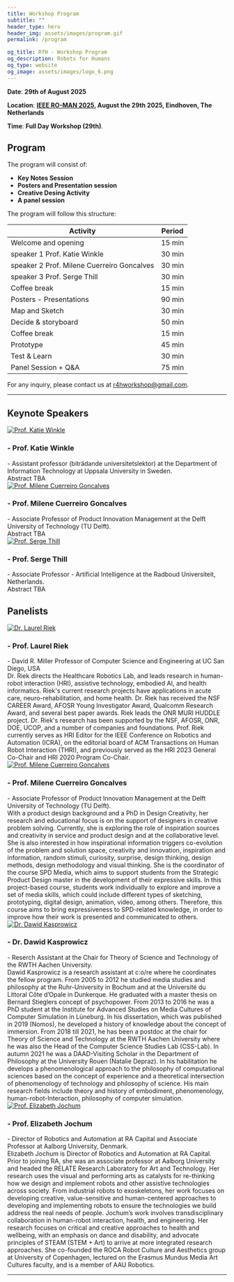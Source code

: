 ```yaml
---
title: Workshop Program
subtitle: ""
header_type: hero
header_img: assets/images/program.gif
permalink: /program

og_title: RfH - Workshop Program
og_description: Robots for Humans
og_type: website
og_image: assets/images/logo_6.png
---
```


**Date**: **29th of August 2025** 

**Location**:  **[IEEE RO-MAN 2025](https://www.ro-man2025.org/), August the 29th 2025, Eindhoven, The Netherlands**

**Time**: **Full Day Workshop (29th)**.

<!--**Attend Online**: [**Zoom link** (TDB)]()-->

## Program

The program will consist of: 
* **Key Notes Session**
* **Posters and Presentation session**
* **Creative Desing Activity** 
* **A panel session** 

The program will follow this structure: 

| **Activity**                                            | **Period**             |
|---------------------------------------------------------|------------------------|
| Welcome and opening                                     | 15 min                 |
| speaker 1 Prof. Katie Winkle                            | 30 min                 |
| speaker 2 Prof. Milene Cuerreiro Goncalves              | 30 min                 |
| speaker 3 Prof. Serge Thill                             | 30 min                 |
| Coffee break                                            | 15 min                 |
| Posters - Presentations                                 | 90 min                 |
| Map and Sketch                                          | 30 min                 |
| Decide & storyboard                                     | 50 min                 |
| Coffee break                                            | 15 min                 |
| Prototype                                               | 45 min                 |
| Test & Learn                                            | 30 min                 |
| Panel Session + Q&A                                     | 75 min                 |


For any inquiry, please contact us at [r4hworkshop@gmail.com](mailto:r4hworkshop@gmail.com).

---

## Keynote Speakers

<section class="light">
    <div class="container py-2">
        <article class="postcard light blue">
            <a class="postcard__img_link" href="#">
                <img class="postcard__img" src="assets/images/keynote_KW.jpeg" alt="Prof. Katie Winkle" />
            </a>
            <div class="postcard__text t-dark">
                <h1 class="postcard__title blue">- Prof. Katie Winkle</h1>
                <div class="postcard__subtitle small">
				- Assistant professor (biträdande universitetslektor) at the Department of Information Technology at Uppsala University in Sweden.
				</div>
                <div class="postcard__bar"></div>
                <div class="postcard__preview-txt"> Abstract TBA</div>
            </div>
        </article>
    </div>
</section>

<section class="light">
    <div class="container py-2">
        <article class="postcard light blue">
            <a class="postcard__img_link" href="#">
                <img class="postcard__img" src="assets/images/keynote_MG.png" alt="Prof. Milene Cuerreiro Goncalves" />
            </a>
            <div class="postcard__text t-dark">
                <h1 class="postcard__title blue">- Prof. Milene Cuerreiro Goncalves</h1>
                <div class="postcard__subtitle small">
				- Associate Professor of Product Innovation Management at the Delft University of Technology (TU Delft).
				</div>
                <div class="postcard__bar"></div>
                <div class="postcard__preview-txt"> Abstract TBA</div>
            </div>
        </article>
    </div>
</section>

<section class="light">
    <div class="container py-2">
        <article class="postcard light blue">
            <a class="postcard__img_link" href="#">
                <img class="postcard__img" src="assets/images/keynote_ST.png" alt="Prof. Serge Thill" />
            </a>
            <div class="postcard__text t-dark">
                <h1 class="postcard__title blue">- Prof. Serge Thill</h1>
                <div class="postcard__subtitle small">
				- Associate Professor - Artificial Intelligence at the Radboud Universiteit, Netherlands.
				</div>
                <div class="postcard__bar"></div>
                <div class="postcard__preview-txt"> Abstract TBA</div>
            </div>
        </article>
    </div>
</section>

## Panelists

<section class="light">
    <div class="container py-2">
        <article class="postcard light blue">
            <a class="postcard__img_link" href="#">
                <img class="postcard__img" src="assets/images/panel_LR.jpg" alt="Dr. Laurel Riek" />
            </a>
            <div class="postcard__text t-dark">
                <h1 class="postcard__title blue">- Prof. Laurel Riek</h1>
                <div class="postcard__subtitle small">
				- David R. Miller Professor of Computer Science and Engineering at UC San Diego, USA
				</div>
                <div class="postcard__bar"></div>
                <div class="postcard__preview-txt">Dr. Riek directs the Healthcare Robotics Lab, and leads research in human-robot interaction (HRI), assistive technology, embodied AI, and health informatics. Riek's current research projects have applications in acute care, neuro-rehabilitation, and home health. Dr. Riek has received the NSF CAREER Award, AFOSR Young Investigator Award, Qualcomm Research Award, and several best paper awards. Riek leads the ONR MURI HUDDLE project. Dr. Riek's research has been supported by the NSF, AFOSR, ONR, DOE, UCOP, and a number of companies and foundations. Prof. Riek currently serves as HRI Editor for the IEEE Conference on Robotics and Automation (ICRA), on the editorial board of ACM Transactions on Human Robot Interaction (THRI), and previously served as the HRI 2023 General Co-Chair and HRI 2020 Program Co-Chair. </div>
            </div>
        </article>
    </div>
</section>

<section class="light">
    <div class="container py-2">
        <article class="postcard light blue">
            <a class="postcard__img_link" href="#">
                <img class="postcard__img" src="assets/images/keynote_MG.png" alt="Prof. Milene Cuerreiro Goncalves" />
            </a>
            <div class="postcard__text t-dark">
                <h1 class="postcard__title blue">- Prof. Milene Cuerreiro Goncalves</h1>
                <div class="postcard__subtitle small">
				- Associate Professor of Product Innovation Management at the Delft University of Technology (TU Delft).
				</div>
                <div class="postcard__bar"></div>
                <div class="postcard__preview-txt">With a product design background and a PhD in Design Creativity, her research and educational focus is on the support of designers in creative problem solving. Currently, she is exploring the role of inspiration sources and creativity in service and product design and at the collaborative level. She is also interested in how inspirational information triggers co-evolution of the problem and solution space, creativity and innovation, inspiration and information, random stimuli, curiosity, surprise, design thinking, design methods, design methodology and visual thinking. She is the coordinator of the course SPD Media, which aims to support students from the Strategic Product Design master in the development of their expressive skills. In this project-based course, students work individually to explore and improve a set of media skills, which could include different types of sketching, prototyping, digital design, animation, video, among others. Therefore, this course aims to bring expressiveness to SPD-related knowledge, in order to improve how their work is presented and communicated to others. </div>
            </div>
        </article>
    </div>
</section>

<section class="light">
    <div class="container py-2">
        <article class="postcard light blue">
            <a class="postcard__img_link" href="#">
                <img class="postcard__img" src="assets/images/panel_DK.jpg" alt="Dr. Dawid Kasprowicz" />
            </a>
            <div class="postcard__text t-dark">
                <h1 class="postcard__title blue">- Dr. Dawid Kasprowicz</h1>
                <div class="postcard__subtitle small">
				- Reserch Assistant at the Chair for Theory of Science and Technology of the RWTH Aachen University.
				</div>
                <div class="postcard__bar"></div>
                <div class="postcard__preview-txt">Dawid Kasprowicz is a research assistant at c:o/re where he coordinates the fellow program. From 2005 to 2012 he studied media studies and philosophy at the Ruhr-University in Bochum and at the Université du Littoral Côte d’Opale in Dunkerque. He graduated with a master thesis on Bernard Stieglers concept of psychopower. From 2013 to 2016 he was a PhD student at the Institute for Advanced Studies on Media Cultures of Computer Simulation in Lüneburg. In his dissertation, which was published in 2019 (Nomos), he developed a history of knowledge about the concept of immersion. From 2018 till 2021, he has been a postdoc at the chair for Theory of Science and Technology at the RWTH Aachen University where he was also the Head of the Computer Science Studies Lab (CSS-Lab). In autumn 2021 he was a DAAD-Visiting Scholar in the Department of Philosophy at the University Rouen (Natalie Depraz). In his habilitation he develops a phenomenological approach to the philosophy of computational sciences based on the concept of experience and a theoretical intersection of phenomenology of technology and philosophy of science. His main research fields include theory and history of embodiment, phenomenology, human-robot-Interaction, philosophy of computer simulation.  </div>
            </div>
        </article>
    </div>
</section>

<section class="light">
    <div class="container py-2">
        <article class="postcard light blue">
            <a class="postcard__img_link" href="#">
                <img class="postcard__img" src="assets/images/panel_DK.jpg" alt="Prof. Elizabeth Jochum" />
            </a>
            <div class="postcard__text t-dark">
                <h1 class="postcard__title blue">- Prof. Elizabeth Jochum</h1>
                <div class="postcard__subtitle small">
				- Director of Robotics and Automation at RA Capital and Associate Professor at Aalborg University, Denmark.
				</div>
                <div class="postcard__bar"></div>
                <div class="postcard__preview-txt">Elizabeth Jochum is Director of Robotics and Automation at RA Capital. Prior to joining RA, she was an associate professor at Aalborg University and headed the RELATE Research Laboratory for Art and Technology. Her research uses the visual and performing arts as catalysts for re-thinking how we design and implement robots and other assistive technologies across society. From industrial robots to exoskeletons, her work focuses on developing creative, value-sensitive and human-centered approaches to developing and implementing robots to ensure the technologies we build address the real needs of people. Jochum’s work involves transdisciplinary collaboration in human-robot interaction, health, and engineering. Her research focuses on critical and creative approaches to health and wellbeing, with an emphasis on dance and disability, and advocate principles of STEAM (STEM + Art) to arrive at more integrated research approaches. She co-founded the ROCA Robot Culture and Aesthetics group at University of Copenhagen, lectured on the Erasmus Mundus Media Art Cultures faculty, and is a member of AAU Robotics.</div>
            </div>
        </article>
    </div>
</section>

---